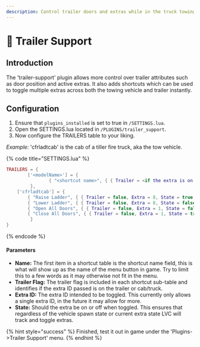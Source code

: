 ```yaml
---
description: Control trailer doors and extras while in the truck towing.
---
```


# 🚛 Trailer Support

## Introduction

The 'trailer-support' plugin allows more control over trailer attributes such as door position and active extras. It also adds shortcuts which can be used to toggle multiple extras across both the towing vehicle and trailer instantly.

## Configuration

1. Ensure that `plugins_installed` is set to true in `/SETTINGS.lua`.
2. Open the SETTINGS.lua located in `/PLUGINS/trailer_support`.
3. Now configure the TRAILERS table to your liking.

_Example:_ 'cfrladtcab' is the cab of a tiller fire truck, aka the tow vehicle.

{% code title="SETTINGS.lua" %}
```lua
TRAILERS = {
        ['<modelName>'] = {
                { "<shortcut name>", { { Trailer = <if the extra is on trailer or tow vehicle>, Extra = <extraId>, State = <state extra should be in when activated> }, { Trailer = < >, extra = < >, State = < > } } },
         },
	['cfrladtcab'] = { 
		{ "Raise Ladder", { { Trailer = false, Extra = 8, State = true }, { Trailer = true, Extra = 2, State = false } } },
		{ "Lower Ladder", { { Trailer = false, Extra = 8, State = false }, { Trailer = true, Extra = 2, State = true } } },
		{ "Open All Doors", { { Trailer = false, Extra = 1, State = false }, { Trailer = true, Extra = 1, State = false } } },
		{ "Close All Doors", { { Trailer = false, Extra = 1, State = true }, { Trailer = true, Extra = 1, State = true } } },
         }
}
```
{% endcode %}

#### Parameters

* **Name:** The first item in a shortcut table is the shortcut name field, this is what will show up as the name of the menu button in game. Try to limit this to a few words as it may otherwise not fit in the menu.
* **Trailer Flag:** The trailer flag is included in each shortcut sub-table and identifies if the extra ID passed is on the trailer or cab/truck.
* **Extra ID:** The extra ID intended to be toggled. This currently only allows a single extra ID, in the future it may allow for more.
* **State:** Should the extra be on or off when toggled. This ensures that regardless of the vehicle spawn state or current extra state LVC will track and toggle extras.

{% hint style="success" %}
Finished, test it out in game under the 'Plugins->Trailer Support' menu.
{% endhint %}
